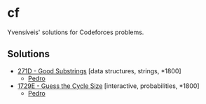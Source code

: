 # cf

Yvensíveis' solutions for Codeforces problems.

## Solutions

* [271D - Good Substrings](./271D-good-substrings/)
[data structures, strings, *1800]
    * [Pedro](./271D-good-substrings/pedro.cpp)
* [1729E - Guess the Cycle Size](./1729E-guess-the-cycle-size/)
[interactive, probabilities, *1800]
    * [Pedro](./1729E-guess-the-cycle-size/pedro.cpp)
